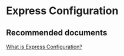 <properties
	pageTitle="Express Configuration"
	description="Express Configuration"
	service="microsoft.intune"
	resource="intune"
	authors="mackie1604"
	displayOrder=""
	selfHelpType="generic"
	supportTopicIds="32568691"
	resourceTags=""
	productPesIds="15584"
	cloudEnvironments="public, fairfax, usnat, ussec"
	articleId="520c33b0-116a-4260-8c08-0a3b38c941ae"
	ownershipId="IntuneCxP_Intune"
/>

# Express Configuration

## **Recommended documents**

[What is Express Configuration?](https://docs.microsoft.com/intune-education/what-is-express-configuration)<br>



